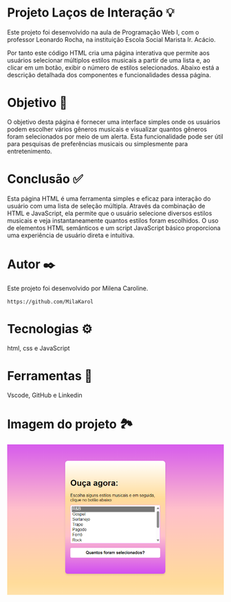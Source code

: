 # Projeto Laços de Interação 💡

Este projeto foi desenvolvido na aula de Programação Web I, com o professor Leonardo Rocha, na instituição Escola Social Marista Ir. Acácio. 

Por tanto este código HTML cria uma página interativa que permite aos usuários selecionar múltiplos estilos musicais a partir de uma lista e, ao clicar em um botão, exibir o número de estilos selecionados. Abaixo está a descrição detalhada dos componentes e funcionalidades dessa página.

# Objetivo 📌
O objetivo desta página é fornecer uma interface simples onde os usuários podem escolher vários gêneros musicais e visualizar quantos gêneros foram selecionados por meio de um alerta. Esta funcionalidade pode ser útil para pesquisas de preferências musicais ou simplesmente para entretenimento.


# Conclusão ✅
Esta página HTML é uma ferramenta simples e eficaz para interação do usuário com uma lista de seleção múltipla. Através da combinação de HTML e JavaScript, ela permite que o usuário selecione diversos estilos musicais e veja instantaneamente quantos estilos foram escolhidos. O uso de elementos HTML semânticos e um script JavaScript básico proporciona uma experiência de usuário direta e intuitiva.


 
# Autor ✒️
Este projeto foi desenvolvido por Milena Caroline.

```
https://github.com/MilaKarol
```

# Tecnologias ⚙️
html,
css e 
JavaScript

# Ferramentas 🔧
Vscode,
GitHub e 
Linkedin

# Imagem do projeto 🏞

![](projeto.png)
